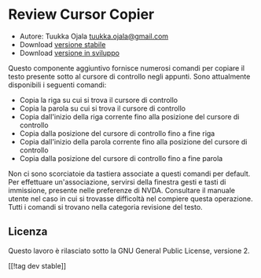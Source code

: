 # Review Cursor Copier #

* Autore: Tuukka Ojala <tuukka.ojala@gmail.com>
* Download [versione stabile][1]
* Download [versione in sviluppo][2]

Questo componente aggiuntivo fornisce numerosi comandi per copiare il testo
presente sotto al cursore di controllo  negli appunti. Sono attualmente
disponibili i seguenti comandi:

* Copia la riga su cui si trova il cursore di controllo
* Copia la parola su cui si trova il cursore di controllo
* Copia dall'inizio della riga corrente fino alla posizione del cursore di
  controllo
* Copia dalla posizione del cursore di controllo fino a fine riga
* Copia dall'inizio della parola corrente fino alla posizione del cursore di
  controllo
* Copia dalla posizione del cursore di controllo fino a fine parola

Non ci sono scorciatoie da tastiera associate a questi comandi per
default. Per effettuare un'associazione, servirsi della finestra gesti e
tasti di immissione, presente nelle preferenze di NVDA. Consultare il
manuale utente nel caso in cui si trovasse difficoltà nel compiere questa
operazione. Tutti i comandi si trovano nella categoria revisione del testo.

## Licenza

Questo lavoro è rilasciato sotto la GNU General Public License, versione 2.

[[!tag dev stable]]

[1]: https://addons.nvda-project.org/files/get.php?file=rccp

[2]: https://addons.nvda-project.org/files/get.php?file=rccp-dev
